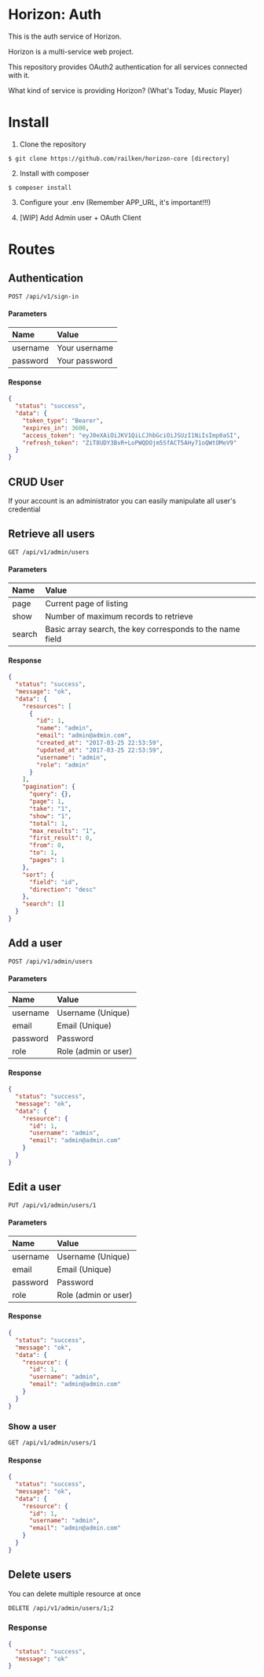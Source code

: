 # Horizon: Auth

This is the auth service of Horizon.

Horizon is a multi-service web project.

This repository provides OAuth2 authentication for all services connected with it.

What kind of service is providing Horizon? (What's Today, Music Player)

# Install

1) Clone the repository
```
$ git clone https://github.com/railken/horizon-core [directory]
```
2) Install with composer
```
$ composer install
```
3) Configure your .env (Remember APP_URL, it's important!!!)

4) [WIP] Add Admin user + OAuth Client

# Routes

## Authentication

```
POST /api/v1/sign-in
```

#### Parameters
| Name     | Value         |
|:---------|:--------------|
| username | Your username |
| password | Your password |

#### Response

```json
{
  "status": "success",
  "data": {
    "token_type": "Bearer",
    "expires_in": 3600,
    "access_token": "eyJ0eXAiOiJKV1QiLCJhbGciOiJSUzI1NiIsImp0aSI",
    "refresh_token": "ZiT8UDY3BvR+LoPWQDOjm5SfACT5AHy71oQWtOMeV9"
  }
}
```



## CRUD User 

If your account is an administrator you can easily manipulate all user's credential

## Retrieve all users
```
GET /api/v1/admin/users
```

#### Parameters
| Name     | Value         |
|:---------|:--------------|
| page     | Current page of listing |
| show     | Number of maximum records to retrieve |
| search   | Basic array search, the key corresponds to the name field |

#### Response

```json
{
  "status": "success",
  "message": "ok",
  "data": {
    "resources": [
      {
        "id": 1,
        "name": "admin",
        "email": "admin@admin.com",
        "created_at": "2017-03-25 22:53:59",
        "updated_at": "2017-03-25 22:53:59",
        "username": "admin",
        "role": "admin"
      }
    ],
    "pagination": {
      "query": {},
      "page": 1,
      "take": "1",
      "show": "1",
      "total": 1,
      "max_results": "1",
      "first_result": 0,
      "from": 0,
      "to": 1,
      "pages": 1
    },
    "sort": {
      "field": "id",
      "direction": "desc"
    },
    "search": []
  }
}
```


## Add a user
```
POST /api/v1/admin/users
```

#### Parameters
| Name     | Value         |
|:---------|:--------------|
| username | Username (Unique) |
| email    | Email (Unique) |
| password | Password |
| role 	   | Role (admin or user) |

#### Response

```json
{
  "status": "success",
  "message": "ok",
  "data": {
    "resource": {
      "id": 1,
      "username": "admin",
      "email": "admin@admin.com"
    }
  }
}
```

## Edit a user
```
PUT /api/v1/admin/users/1
```

#### Parameters
| Name     | Value         |
|:---------|:--------------|
| username | Username (Unique) |
| email    | Email (Unique) |
| password | Password |
| role 	   | Role (admin or user) |

#### Response

```json
{
  "status": "success",
  "message": "ok",
  "data": {
    "resource": {
      "id": 1,
      "username": "admin",
      "email": "admin@admin.com"
    }
  }
}
```

### Show a user
```
GET /api/v1/admin/users/1
```

#### Response

```json
{
  "status": "success",
  "message": "ok",
  "data": {
    "resource": {
      "id": 1,
      "username": "admin",
      "email": "admin@admin.com"
    }
  }
}
```

## Delete users

You can delete multiple resource at once
```
DELETE /api/v1/admin/users/1;2
```

### Response

```json
{
  "status": "success",
  "message": "ok"
}
```

